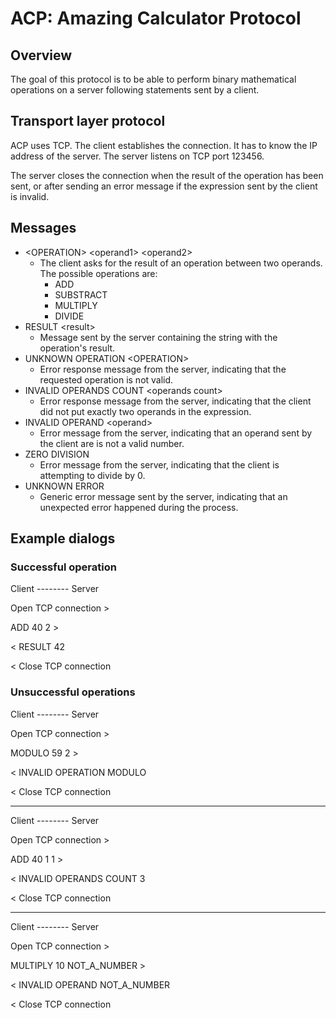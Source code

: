 # ACP: Amazing Calculator Protocol

## Overview
The goal of this protocol is to be able to perform binary mathematical operations on a server following statements sent by a client.

## Transport layer protocol
ACP uses TCP. The client establishes the connection. It has to know the IP address of the server. The server listens on TCP port 123456.

The server closes the connection when the result of the operation has been sent, or after sending an error message if the expression sent by the client is invalid.

## Messages

- &lt;OPERATION> &lt;operand1> &lt;operand2>
  - The client asks for the result of an operation between two operands. The possible operations are: 
    - ADD
    - SUBSTRACT
    - MULTIPLY
    - DIVIDE
- RESULT &lt;result>
  - Message sent by the server containing the string with the operation's result.
- UNKNOWN OPERATION &lt;OPERATION>
  - Error response message from the server, indicating that the requested operation is not valid.
- INVALID OPERANDS COUNT &lt;operands count>
  - Error response message from the server, indicating that the client did not put exactly two operands in the expression.
- INVALID OPERAND &lt;operand>
  - Error message from the server, indicating that an operand sent by the client are is not a valid number.
- ZERO DIVISION
  - Error message from the server, indicating that the client is attempting to divide by 0.
- UNKNOWN ERROR
  - Generic error message sent by the server, indicating that an unexpected error happened during the process.
  
## Example dialogs

### Successful operation

Client -------- Server

Open TCP connection >

ADD 40 2 >

< RESULT 42

< Close TCP connection

### Unsuccessful operations

Client -------- Server

Open TCP connection >

MODULO 59 2 >

< INVALID OPERATION MODULO

< Close TCP connection

------------

Client -------- Server

Open TCP connection >

ADD 40 1 1 >

< INVALID OPERANDS COUNT 3

< Close TCP connection

-----------

Client -------- Server

Open TCP connection >

MULTIPLY 10 NOT_A_NUMBER >

< INVALID OPERAND NOT_A_NUMBER

< Close TCP connection
